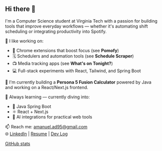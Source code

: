 ## Hi there 👋

I'm a Computer Science student at Virginia Tech with a passion for building tools that improve everyday workflows — whether it's automating shift scheduling or integrating productivity into Spotify.

🔧 I like working on:
- 🧠 Chrome extensions that boost focus (see **Pomofy**)
- 🗓️ Schedulers and automation tools (see **Schedule Scraper**)
- 📺 Media tracking apps (see **What's on Tonight?**)
- 💻 Full-stack experiments with React, Tailwind, and Spring Boot

🧩 I'm currently building a **Persona 5 Fusion Calculator** powered by Java and working on a React/Next.js frontend.

🌱 Always learning — currently diving into:
- 🔄 Java Spring Boot
- ⚛️ React + Next.js
- 🤖 AI integrations for practical web tools

📫 Reach me: amanuel.ad95@gmail.com  
🌐 [LinkedIn](https://linkedin.com/in/adissass) | [Resume](#) | [Dev Log](#)

<!-- GitHub Stats (optional) -->
[GitHub stats](https://github-readme-stats.vercel.app/api?username=wamzuu&show_icons=true&theme=tokyonight)

<!--
**wamzuu/wamzuu** is a ✨ _special_ ✨ repository because its `README.md` (this file) appears on your GitHub profile.

Here are some ideas to get you started:

- 🔭 I’m currently working on ...
- 🌱 I’m currently learning ...
- 👯 I’m looking to collaborate on ...
- 🤔 I’m looking for help with ...
- 💬 Ask me about ...
- 📫 How to reach me: ...
- 😄 Pronouns: ...
- ⚡ Fun fact: ...
-->
